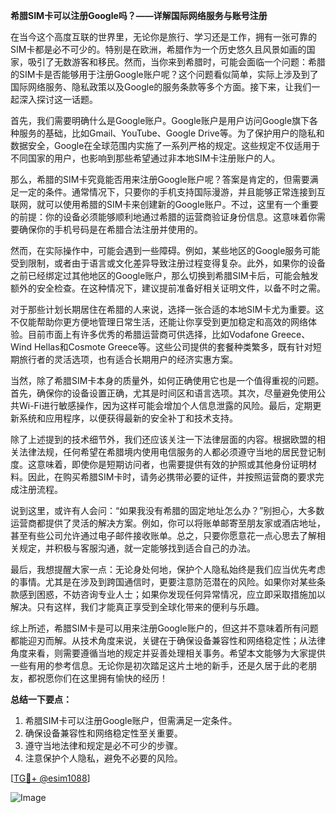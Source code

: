 **希腊SIM卡可以注册Google吗？——详解国际网络服务与账号注册**

在当今这个高度互联的世界里，无论你是旅行、学习还是工作，拥有一张可靠的SIM卡都是必不可少的。特别是在欧洲，希腊作为一个历史悠久且风景如画的国家，吸引了无数游客和移民。然而，当你来到希腊时，可能会面临一个问题：希腊的SIM卡是否能够用于注册Google账户呢？这个问题看似简单，实际上涉及到了国际网络服务、隐私政策以及Google的服务条款等多个方面。接下来，让我们一起深入探讨这一话题。

首先，我们需要明确什么是Google账户。Google账户是用户访问Google旗下各种服务的基础，比如Gmail、YouTube、Google Drive等。为了保护用户的隐私和数据安全，Google在全球范围内实施了一系列严格的规定。这些规定不仅适用于不同国家的用户，也影响到那些希望通过非本地SIM卡注册账户的人。

那么，希腊的SIM卡究竟能否用来注册Google账户呢？答案是肯定的，但需要满足一定的条件。通常情况下，只要你的手机支持国际漫游，并且能够正常连接到互联网，就可以使用希腊的SIM卡来创建新的Google账户。不过，这里有一个重要的前提：你的设备必须能够顺利地通过希腊的运营商验证身份信息。这意味着你需要确保你的手机号码是在希腊合法注册并使用的。

然而，在实际操作中，可能会遇到一些障碍。例如，某些地区的Google服务可能受到限制，或者由于语言或文化差异导致注册过程变得复杂。此外，如果你的设备之前已经绑定过其他地区的Google账户，那么切换到希腊SIM卡后，可能会触发额外的安全检查。在这种情况下，建议提前准备好相关证明文件，以备不时之需。

对于那些计划长期居住在希腊的人来说，选择一张合适的本地SIM卡尤为重要。这不仅能帮助你更方便地管理日常生活，还能让你享受到更加稳定和高效的网络体验。目前市面上有许多优秀的希腊运营商可供选择，比如Vodafone Greece、Wind Hellas和Cosmote Greece等。这些公司提供的套餐种类繁多，既有针对短期旅行者的灵活选项，也有适合长期用户的经济实惠方案。

当然，除了希腊SIM卡本身的质量外，如何正确使用它也是一个值得重视的问题。首先，确保你的设备设置正确，尤其是时间区和语言选项。其次，尽量避免使用公共Wi-Fi进行敏感操作，因为这样可能会增加个人信息泄露的风险。最后，定期更新系统和应用程序，以便获得最新的安全补丁和技术支持。

除了上述提到的技术细节外，我们还应该关注一下法律层面的内容。根据欧盟的相关法律法规，任何希望在希腊境内使用电信服务的人都必须遵守当地的居民登记制度。这意味着，即使你是短期访问者，也需要提供有效的护照或其他身份证明材料。因此，在购买希腊SIM卡时，请务必携带必要的证件，并按照运营商的要求完成注册流程。

说到这里，或许有人会问：“如果我没有希腊的固定地址怎么办？”别担心，大多数运营商都提供了灵活的解决方案。例如，你可以将账单邮寄至朋友家或酒店地址，甚至有些公司允许通过电子邮件接收账单。总之，只要你愿意花一点心思去了解相关规定，并积极与客服沟通，就一定能够找到适合自己的办法。

最后，我想提醒大家一点：无论身处何地，保护个人隐私始终是我们应当优先考虑的事情。尤其是在涉及到跨国通信时，更要注意防范潜在的风险。如果你对某些条款感到困惑，不妨咨询专业人士；如果你发现任何异常情况，应立即采取措施加以解决。只有这样，我们才能真正享受到全球化带来的便利与乐趣。

综上所述，希腊SIM卡是可以用来注册Google账户的，但这并不意味着所有问题都能迎刃而解。从技术角度来说，关键在于确保设备兼容性和网络稳定性；从法律角度来看，则需要遵循当地的规定并妥善处理相关事务。希望本文能够为大家提供一些有用的参考信息。无论你是初次踏足这片土地的新手，还是久居于此的老朋友，都祝愿你们在这里拥有愉快的经历！

**总结一下要点：**
1. 希腊SIM卡可以注册Google账户，但需满足一定条件。
2. 确保设备兼容性和网络稳定性至关重要。
3. 遵守当地法律和规定是必不可少的步骤。
4. 注意保护个人隐私，避免不必要的风险。

[[TG💪+ @esim1088](https://t.me/s/esim1088)] 

![Image](https://i.postimg.cc/4NQfJmqS/Snipaste-2025-05-13-00-14-12.png)